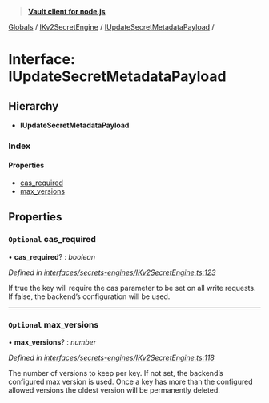 > **[Vault client for node.js](../README.md)**

[Globals](../globals.md) / [IKv2SecretEngine](../modules/ikv2secretengine.md) / [IUpdateSecretMetadataPayload](ikv2secretengine.iupdatesecretmetadatapayload.md) /

# Interface: IUpdateSecretMetadataPayload

## Hierarchy

* **IUpdateSecretMetadataPayload**

### Index

#### Properties

* [cas_required](ikv2secretengine.iupdatesecretmetadatapayload.md#optional-cas_required)
* [max_versions](ikv2secretengine.iupdatesecretmetadatapayload.md#optional-max_versions)

## Properties

### `Optional` cas_required

• **cas_required**? : *boolean*

*Defined in [interfaces/secrets-engines/IKv2SecretEngine.ts:123](https://github.com/theogravity/vault-tacular/blob/f2b3676/src/interfaces/secrets-engines/IKv2SecretEngine.ts#L123)*

If true the key will require the cas parameter to be set on all write requests. If false,
the backend’s configuration will be used.

___

### `Optional` max_versions

• **max_versions**? : *number*

*Defined in [interfaces/secrets-engines/IKv2SecretEngine.ts:118](https://github.com/theogravity/vault-tacular/blob/f2b3676/src/interfaces/secrets-engines/IKv2SecretEngine.ts#L118)*

The number of versions to keep per key. If not set, the backend’s configured max
version is used. Once a key has more than the configured allowed versions the oldest
version will be permanently deleted.